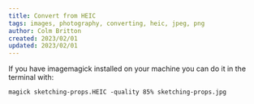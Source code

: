 ```yaml
---
title: Convert from HEIC
tags: images, photography, converting, heic, jpeg, png
author: Colm Britton
created: 2023/02/01
updated: 2023/02/01
---
```


If you have imagemagick installed on your machine you can do it in the terminal with:

```
magick sketching-props.HEIC -quality 85% sketching-props.jpg
```
